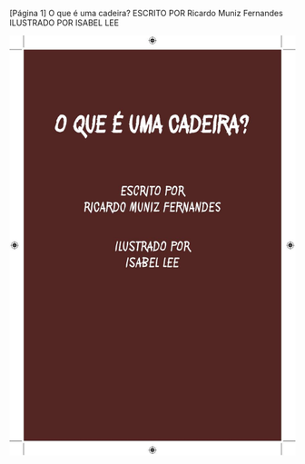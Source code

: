 [Página 1]
O que é uma cadeira?
ESCRITO POR
Ricardo Muniz Fernandes
ILUSTRADO POR
ISABEL LEE


![1](./img/page_1-01.jpg)

